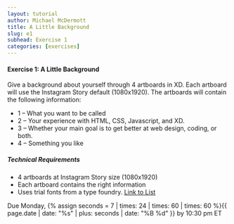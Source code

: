 ```yaml
---
layout: tutorial
author: Michael McDermott
title: A Little Background
slug: e1
subhead: Exercise 1
categories: [exercises]
---
```

#### Exercise 1: A Little Background
Give a background about yourself through 4 artboards in XD. Each artboard will use the Instagram Story default (1080x1920). The artboards will contain the following information:

* 1 – What you want to be called
* 2 – Your experience with HTML, CSS, Javascript, and XD.
* 3 – Whether your main goal is to get better at web design, coding, or both.
* 4 – Something you like

##### Technical Requirements

* 4 artboards at Instagram Story size (1080x1920)
* Each artboard contains the right information
* Uses trial fonts from a type foundry. [Link to List](https://gmu-gd.github.io/classes/type/index.html)

<span class="due">Due Monday, {% assign seconds = 7 | times: 24 | times: 60 | times: 60 %}{{ page.date | date: "%s" | plus: seconds | date: "%B %d" }} by 10:30 pm ET</span>
